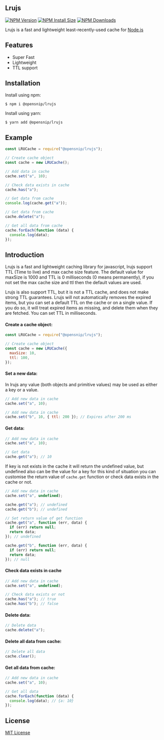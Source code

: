 ## Lrujs

[![NPM Version][npm-version-image]][npm-url]
[![NPM Install Size][npm-install-size-image]][npm-install-size-url]
[![NPM Downloads][npm-downloads-image]][npm-downloads-url]

Lrujs is a fast and lightweight least-recently-used cache for [Node.js](http://nodejs.org)

## Features

- Super Fast
- Lightweight
- TTL support

## Installation

Install using npm:

```console
$ npm i @opensnip/lrujs
```

Install using yarn:

```console
$ yarn add @opensnip/lrujs
```

## Example

```js
const LRUCache = require("@opensnip/lrujs");

// Create cache object
const cache = new LRUCache();

// Add data in cache
cache.set("a", 10);

// Check data exists in cache
cache.has("a");

// Get data from cache
console.log(cache.get("a"));

// Get data from cache
cache.delete("a");

// Get all data from cache
cache.forEach(function (data) {
  console.log(data);
});
```

## Introduction

Lrujs is a fast and lightweight caching library for javascript, lrujs support TTL (Time to live) and max cache size feature.
The default value for maxSize is 1000 and TTL is 0 milliseconds (0 means permanently), if you not set the max cache size and ttl then the default values are used.

Lrujs is also support TTL, but it is not a TTL cache, and does not make strong TTL guarantees. Lrujs will not automatically removes the expired items, but you can set a default TTL on the cache or on a single value. If you do so, it will treat expired items as missing, and delete them when they are fetched. You can set TTL in milliseconds.

#### Create a cache object:

```js
const LRUCache = require("@opensnip/lrujs");

// Create cache object
const cache = new LRUCache({
  maxSize: 10,
  ttl: 100,
});
```

#### Set a new data:

In lrujs any value (both objects and primitive values) may be used as either a key or a value.

```js
// Add new data in cache
cache.set("a", 10);

// Add new data in cache
cache.set("b", 10, { ttl: 200 }); // Expires after 200 ms
```

#### Get data:

```js
// Add new data in cache
cache.set("a", 10);

// Get data
cache.get("a"); // 10
```

If key is not exists in the cache it will return the undefined value, but undefined also can be the value for a key for this kind of situation you can customise the return value of `cache.get` function or check data exists in the cache or not.

```js
// Add new data in cache
cache.set("a", undefined);

cache.get("a"); // undefined
cache.get("b"); // undefined

// Set return value of get function
cache.get("a", function (err, data) {
  if (err) return null;
  return data;
}); // undefined

cache.get("b", function (err, data) {
  if (err) return null;
  return data;
}); // null
```

#### Check data exists in cache

```js
// Add new data in cache
cache.set("a", undefined);

// Check data exists or not
cache.has("a"); // true
cache.has("b"); // false
```

#### Delete data:

```js
// Delete data
cache.delete("a");
```

#### Delete all data from cache:

```js
// Delete all data
cache.clear();
```

#### Get all data from cache:

```js
// Add new data in cache
cache.set("a", 10);

// Get all data
cache.forEach(function (data) {
  console.log(data); // {a: 10}
});
```

## License

[MIT License](https://github.com/opensnip/lrujs/blob/main/LICENSE)

[npm-downloads-image]: https://badgen.net/npm/dm/@opensnip/lrujs
[npm-downloads-url]: https://npmcharts.com/compare/@opensnip/lrujs?minimal=true
[npm-install-size-image]: https://badgen.net/packagephobia/install/@opensnip/lrujs
[npm-install-size-url]: https://packagephobia.com/result?p=@opensnip/lrujs
[npm-url]: https://npmjs.org/package/@opensnip/lrujs
[npm-version-image]: https://badgen.net/npm/v/@opensnip/lrujs
